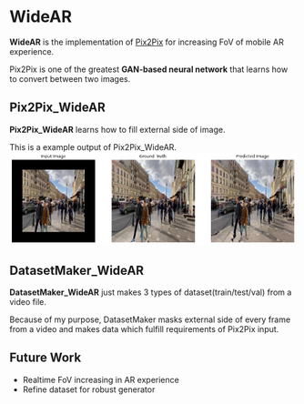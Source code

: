 # WideAR
**WideAR** is the implementation of [Pix2Pix](https://arxiv.org/abs/1611.07004) for increasing FoV of mobile AR experience.

Pix2Pix is one of the greatest **GAN-based neural network** that learns how to convert between two images.

## Pix2Pix_WideAR
**Pix2Pix_WideAR** learns how to fill external side of image.

This is a example output of Pix2Pix_WideAR.
![example_output](/img/example_output.png)

## DatasetMaker_WideAR
**DatasetMaker_WideAR** just makes 3 types of dataset(train/test/val) from a video file.

Because of my purpose, DatasetMaker masks external side of every frame from a video and makes data which fulfill requirements of Pix2Pix input.


## Future Work
- Realtime FoV increasing in AR experience
- Refine dataset for robust generator
